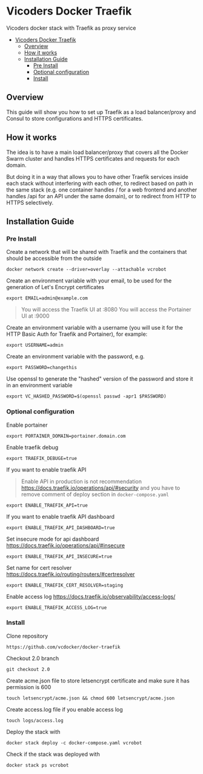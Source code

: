 # Vicoders Docker Traefik

Vicoders docker stack with Traefik as proxy service

- [Vicoders Docker Traefik](#vicoders-docker-traefik)
  - [Overview](#overview)
  - [How it works](#how-it-works)
  - [Installation Guide](#installation-guide)
    - [Pre Install](#pre-install)
    - [Optional configuration](#optional-configuration)
    - [Install](#install)

## Overview

This guide will show you how to set up Traefik as a load balancer/proxy and Consul to store configurations and HTTPS certificates.

## How it works

The idea is to have a main load balancer/proxy that covers all the Docker Swarm cluster and handles HTTPS certificates and requests for each domain.

But doing it in a way that allows you to have other Traefik services inside each stack without interfering with each other, to redirect based on path in the same stack (e.g. one container handles / for a web frontend and another handles /api for an API under the same domain), or to redirect from HTTP to HTTPS selectively.

## Installation Guide

### Pre Install

Create a network that will be shared with Traefik and the containers that should be accessible from the outside

```
docker network create --driver=overlay --attachable vcrobot
```

Create an environment variable with your email, to be used for the generation of Let's Encrypt certificates

```
export EMAIL=admin@example.com
```

> You will access the Traefik UI at <your domain>:8080
> You will access the Portainer UI at <your domain>:9000

Create an environment variable with a username (you will use it for the HTTP Basic Auth for Traefik and Portainer), for example:

```
export USERNAME=admin
```

Create an environment variable with the password, e.g.

```
export PASSWORD=changethis
```

Use openssl to generate the "hashed" version of the password and store it in an environment variable

```
export VC_HASHED_PASSWORD=$(openssl passwd -apr1 $PASSWORD)
```

### Optional configuration

Enable portainer

```
export PORTAINER_DOMAIN=portainer.domain.com
```

Enable traefik debug

```
export TRAEFIK_DEBUGE=true
```

If you want to enable traefik API

> Enable API in production is not recommendation https://docs.traefik.io/operations/api/#security and you have to remove comment of deploy section in `docker-compose.yaml`

```
export ENABLE_TRAEFIK_API=true
```

If you want to enable traefik API dashboard

```
export ENABLE_TRAEFIK_API_DASHBOARD=true
```

Set insecure mode for api dashboard https://docs.traefik.io/operations/api/#insecure

```
export ENABLE_TRAEFIK_API_INSECURE=true
```

Set name for cert resolver https://docs.traefik.io/routing/routers/#certresolver

```
export ENABLE_TRAEFIK_CERT_RESOLVER=staging
```

Enable access log https://docs.traefik.io/observability/access-logs/

```
export ENABLE_TRAEFIK_ACCESS_LOG=true
```

### Install

Clone repository

```
https://github.com/vcdocker/docker-traefik
```

Checkout 2.0 branch

```
git checkout 2.0
```

Create acme.json file to store letsencrypt certificate and make sure it has permission is 600

```
touch letsencrypt/acme.json && chmod 600 letsencrypt/acme.json
```

Create access.log file if you enable access log

```
touch logs/access.log
```

Deploy the stack with

```
docker stack deploy -c docker-compose.yaml vcrobot
```

Check if the stack was deployed with

```
docker stack ps vcrobot
```
